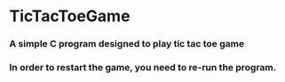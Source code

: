 # TicTacToeGame
### A simple C program designed to play tic tac toe game
### In order to restart the game, you need to re-run the program.
